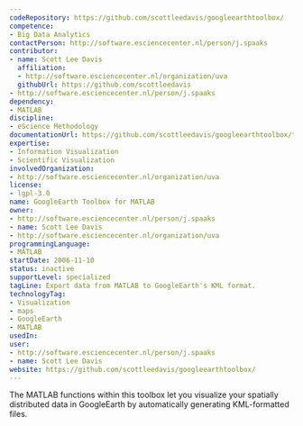 ```yaml
---
codeRepository: https://github.com/scottleedavis/googleearthtoolbox/
competence:
- Big Data Analytics
contactPerson: http://software.esciencecenter.nl/person/j.spaaks
contributor:
- name: Scott Lee Davis
  affiliation:
  - http://software.esciencecenter.nl/organization/uva
  githubUrl: https://github.com/scottleedavis
- http://software.esciencecenter.nl/person/j.spaaks
dependency:
- MATLAB
discipline:
- eScience Methodology
documentationUrl: https://github.com/scottleedavis/googleearthtoolbox/tree/master/matlab/html
expertise:
- Information Visualization
- Scientific Visualization
involvedOrganization:
- http://software.esciencecenter.nl/organization/uva
license:
- lgpl-3.0
name: GoogleEarth Toolbox for MATLAB
owner:
- http://software.esciencecenter.nl/person/j.spaaks
- name: Scott Lee Davis
- http://software.esciencecenter.nl/organization/uva
programmingLanguage:
- MATLAB
startDate: 2006-11-10
status: inactive
supportLevel: specialized
tagLine: Export data from MATLAB to GoogleEarth's KML format.
technologyTag:
- Visualization
- maps
- GoogleEarth
- MATLAB
usedIn:
user:
- http://software.esciencecenter.nl/person/j.spaaks
- name: Scott Lee Davis
website: https://github.com/scottleedavis/googleearthtoolbox/
---
```

The MATLAB functions within this toolbox let you visualize your spatially distributed data in GoogleEarth by automatically generating KML-formatted files.
